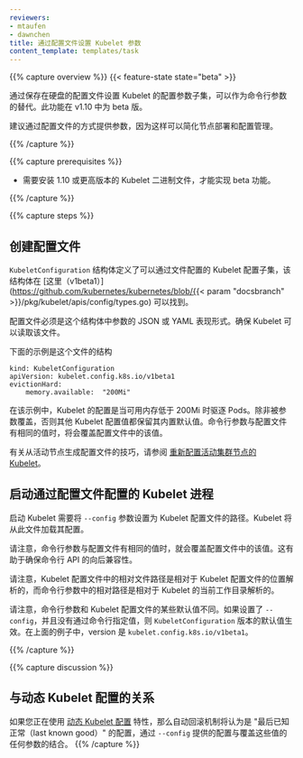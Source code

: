 ```yaml
---
reviewers:
- mtaufen
- dawnchen
title: 通过配置文件设置 Kubelet 参数
content_template: templates/task
---
```

<!--
---
reviewers:
- mtaufen
- dawnchen
title: Set Kubelet parameters via a config file
content_template: templates/task
---
--->

{{% capture overview %}}
{{< feature-state state="beta" >}}

<!--
A subset of the Kubelet's configuration parameters may be
set via an on-disk config file, as a substitute for command-line flags.
This functionality is considered beta in v1.10.
--->
通过保存在硬盘的配置文件设置 Kubelet 的配置参数子集，可以作为命令行参数的替代。此功能在 v1.10 中为 beta 版。

<!--
Providing parameters via a config file is the recommended approach because
it simplifies node deployment and configuration management.
--->
建议通过配置文件的方式提供参数，因为这样可以简化节点部署和配置管理。

{{% /capture %}}

{{% capture prerequisites %}}

<!--
- A v1.10 or higher Kubelet binary must be installed for beta functionality.
--->
- 需要安装 1.10 或更高版本的 Kubelet 二进制文件，才能实现 beta 功能。

{{% /capture %}}

{{% capture steps %}}

<!--
## Create the config file
--->
## 创建配置文件

<!--
The subset of the Kubelet's configuration that can be configured via a file
is defined by the `KubeletConfiguration` struct
[here (v1beta1)](https://github.com/kubernetes/kubernetes/blob/{{< param "docsbranch" >}}/pkg/kubelet/apis/config/types.go).
--->
`KubeletConfiguration` 结构体定义了可以通过文件配置的 Kubelet 配置子集，该结构体在 [这里（v1beta1）](https://github.com/kubernetes/kubernetes/blob/{{< param "docsbranch" >}}/pkg/kubelet/apis/config/types.go) 可以找到。

<!--
The configuration file must be a JSON or YAML representation of the parameters
in this struct. Make sure the Kubelet has read permissions on the file.
--->
配置文件必须是这个结构体中参数的 JSON 或 YAML 表现形式。确保 Kubelet 可以读取该文件。

<!--
Here is an example of what this file might look like:
--->
下面的示例是这个文件的结构
```
kind: KubeletConfiguration
apiVersion: kubelet.config.k8s.io/v1beta1
evictionHard:
    memory.available:  "200Mi"
```
<!--
In the example, the Kubelet is configured to evict Pods when available memory drops below 200Mi.
All other Kubelet configuration values are left at their built-in defaults, unless overridden
by flags. Command line flags which target the same value as a config file will override that value.
--->
在该示例中，Kubelet 的配置是当可用内存低于 200Mi 时驱逐 Pods。除非被参数覆盖，否则其他 Kubelet 配置值都保留其内置默认值。命令行参数与配置文件有相同的值时，将会覆盖配置文件中的该值。

<!--
For a trick to generate a configuration file from a live node, see
[Reconfigure a Node's Kubelet in a Live Cluster](/docs/tasks/administer-cluster/reconfigure-kubelet).
--->
有关从活动节点生成配置文件的技巧，请参阅 [重新配置活动集群节点的 Kubelet](/docs/tasks/administer-cluster/reconfigure-kubelet)。

<!--
## Start a Kubelet process configured via the config file
--->
## 启动通过配置文件配置的 Kubelet 进程

<!--
Start the Kubelet with the `--config` flag set to the path of the Kubelet's config file.
The Kubelet will then load its config from this file.
--->
启动 Kubelet 需要将 `--config` 参数设置为 Kubelet 配置文件的路径。Kubelet 将从此文件加载其配置。

<!--
Note that command line flags which target the same value as a config file will override that value.
This helps ensure backwards compatibility with the command-line API.
--->
请注意，命令行参数与配置文件有相同的值时，就会覆盖配置文件中的该值。这有助于确保命令行 API 的向后兼容性。

<!--
Note that relative file paths in the Kubelet config file are resolved relative to the
location of the Kubelet config file, whereas relative paths in command line flags are resolved
relative to the Kubelet's current working directory.
--->
请注意，Kubelet 配置文件中的相对文件路径是相对于 Kubelet 配置文件的位置解析的，而命令行参数中的相对路径是相对于 Kubelet 的当前工作目录解析的。

<!--
Note that some default values differ between command-line flags and the Kubelet config file.
If `--config` is provided and the values are not specified via the command line, the
defaults for the `KubeletConfiguration` version apply.
In the above example, this version is `kubelet.config.k8s.io/v1beta1`.
--->
请注意，命令行参数和 Kubelet 配置文件的某些默认值不同。如果设置了 `--config`，并且没有通过命令行指定值，则 `KubeletConfiguration` 版本的默认值生效。在上面的例子中，version 是 `kubelet.config.k8s.io/v1beta1`。

{{% /capture %}}

{{% capture discussion %}}

<!--
## Relationship to Dynamic Kubelet Config
--->
## 与动态 Kubelet 配置的关系

<!--
If you are using the [Dynamic Kubelet Configuration](/docs/tasks/administer-cluster/reconfigure-kubelet)
feature, the combination of configuration provided via `--config` and any flags which override these values
is considered the default "last known good" configuration by the automatic rollback mechanism.
--->
如果您正在使用 [动态 Kubelet 配置](/docs/tasks/administer-cluster/reconfigure-kubelet) 特性，那么自动回滚机制将认为是 "最后已知正常（last known good）" 的配置，通过 `--config` 提供的配置与覆盖这些值的任何参数的结合。
{{% /capture %}}


